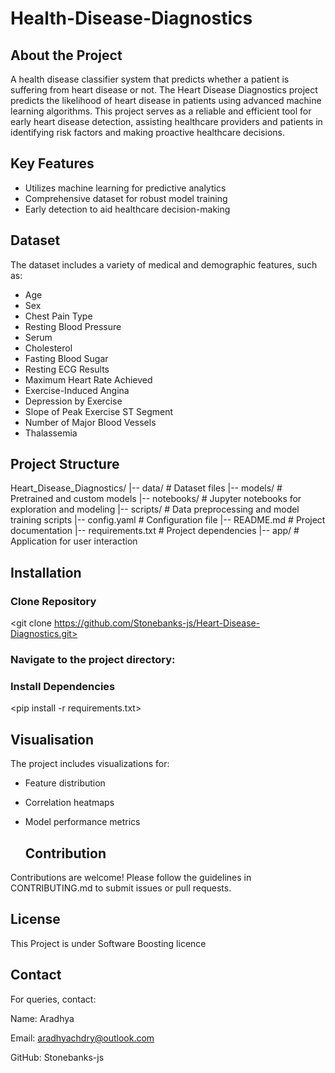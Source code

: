 # Health-Disease-Diagnostics

## About the Project

A health disease classifier system that predicts whether a patient is suffering from heart disease or not. The Heart Disease Diagnostics project predicts the likelihood of heart disease in patients using advanced machine learning algorithms. This project serves as a reliable and efficient tool for early heart disease detection, assisting healthcare providers and patients in identifying risk factors and making proactive healthcare decisions.

## Key Features

- Utilizes machine learning for predictive analytics
- Comprehensive dataset for robust model training
- Early detection to aid healthcare decision-making

## Dataset

The dataset includes a variety of medical and demographic features, such as:

- Age
- Sex
- Chest Pain Type
- Resting Blood Pressure
- Serum
- Cholesterol
- Fasting Blood Sugar
- Resting ECG Results
- Maximum Heart Rate Achieved
- Exercise-Induced Angina
- Depression by Exercise
- Slope of Peak Exercise ST Segment
- Number of Major Blood Vessels
- Thalassemia

## Project Structure

Heart_Disease_Diagnostics/
|-- data/                 # Dataset files
|-- models/               # Pretrained and custom models
|-- notebooks/            # Jupyter notebooks for exploration and modeling
|-- scripts/              # Data preprocessing and model training scripts
|-- config.yaml           # Configuration file
|-- README.md             # Project documentation
|-- requirements.txt      # Project dependencies
|-- app/                  # Application for user interaction

## Installation

### Clone Repository

<git clone https://github.com/Stonebanks-js/Heart-Disease-Diagnostics.git>

### Navigate to the project directory:

<cd Heart-Disease-Diagnostics>

### Install Dependencies

<pip install -r requirements.txt>

## Visualisation
The project includes visualizations for:

- Feature distribution
- Correlation heatmaps
- Model performance metrics

  ## Contribution

Contributions are welcome! Please follow the guidelines in CONTRIBUTING.md to submit issues or pull requests.

## License

This Project is under Software Boosting licence

## Contact 

For queries, contact:

Name: Aradhya

Email: aradhyachdry@outlook.com

GitHub: Stonebanks-js



